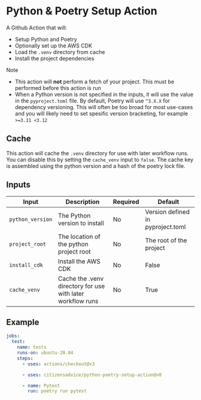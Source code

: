 # Python & Poetry Setup Action

A Github Action that will:

- Setup Python and Poetry
- Optionally set up the AWS CDK
- Load the `.venv` directory from cache
- Install the project dependencies

> [!NOTE]  
> - This action will **not** perform a fetch of your project. This must be performed before this action is run
> - When a Python version is not specified in the inputs, it will use the value in the `pyproject.toml` file. By default, Poetry will use `^3.X.X` for dependency versioning. This will often be too broad for most use-cases and you will likely need to set spesific version bracketing, for example `>=3.11 <3.12`


## Cache

This action will cache the `.venv` directory for use with later workflow runs. You can disable this by setting the `cache_venv` input to `false`. The cache key is assembled using the python version and a hash of the poetry lock file.

## Inputs

| Input            | Description                                                | Required | Default                           |
| ---------------- | ---------------------------------------------------------- | -------- | --------------------------------- |
| `python_version` | The Python version to install                              | No       | Version defined in pyproject.toml |
| `project_root`   | The location of the python project root                    | No       | The root of the project           |
| `install_cdk`    | Install the AWS CDK                                        | No       | False                             |
| `cache_venv`     | Cache the .venv directory for use with later workflow runs | No       | True                              |

## Example

```yaml
jobs:
  test:
    name: tests
    runs-on: ubuntu-20.04
    steps:
      - uses: actions/checkout@v3

      - uses: citizensadvice/python-poetry-setup-action@v0

      - name: Pytest
        run: poetry run pytest
```
